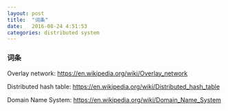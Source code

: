 ```yaml
---
layout: post
title:  "词条"
date:   2016-08-24 4:51:53
categories: distributed system
---
```


### 词条

Overlay network: <https://en.wikipedia.org/wiki/Overlay_network>

Distributed hash table: <https://en.wikipedia.org/wiki/Distributed_hash_table>

Domain Name System: <https://en.wikipedia.org/wiki/Domain_Name_System>
